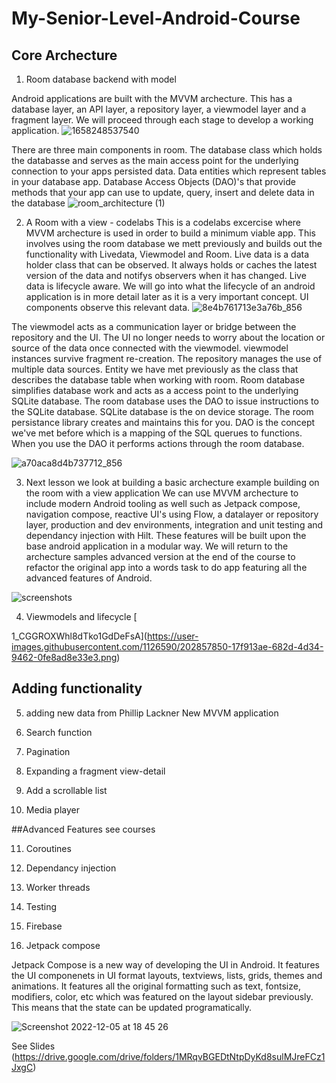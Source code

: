 # My-Senior-Level-Android-Course
## Core Archecture
1. Room database backend with model

Android applications are built with the MVVM archecture. This has a database layer, an API layer, a repository layer, a viewmodel layer and a fragment layer. We will proceed through each stage to develop a working application. 
![1658248537540](https://user-images.githubusercontent.com/1126590/202853062-6f5577f3-de44-435f-b1b8-a004da45ddb3.jpeg)

There are three main components in room. The database class which holds the databasse and serves as the main access point for the underlying connection to your apps persisted data. Data entities which represent tables in your database app. Database Access Objects (DAO)'s that provide methods that your app can use to update, query, insert and delete data in the database
![room_architecture (1)](https://user-images.githubusercontent.com/1126590/202853503-699be6e4-d9ca-45be-a9e1-10627f8795f1.png)

2. A Room with a view - codelabs
This is a codelabs excercise where MVVM archecture is used in order to build a minimum viable app. This involves using the room database we mett previously and builds out the functionality with Livedata, Viewmodel and Room. Live data is a data holder class that can be observed. It always holds or caches the latest version of the data and notifys observers when it has changed. Live data is lifecycle aware. We will go into what the lifecycle of an android application is in more detail later as it is a very important concept. UI components observe this relevant data. 
![8e4b761713e3a76b_856](https://user-images.githubusercontent.com/1126590/202856089-e0bd1e67-a7a7-466c-aa2b-7d8fa6a0638d.png)

The viewmodel acts as a communication layer or bridge between the repository and the UI. The UI no longer needs to worry about the location or source of the data once connected with the viewmodel. viewmodel instances survive fragment re-creation. The repository manages the use of multiple data sources. Entity we have met previously as the class that describes the database table when working with room. Room database simplifies database work and acts as a access point to the underlying SQLite database. The room database uses the DAO to issue instructions to the SQLite database. SQLite database is the on device storage. The room persistance library creates and maintains this for you. DAO is the concept we've met before which is a mapping of the SQL querues to functions. When you use the DAO it performs actions through the room database. 

![a70aca8d4b737712_856](https://user-images.githubusercontent.com/1126590/202856595-29c26150-902b-4338-bb07-932ca484063f.png)

3. Next lesson we look at building a basic archecture example building on the room with a view application
[
](https://github.com/android/architecture-components-samples/tree/master/BasicSample)
[
](https://github.com/android/architecture-samples/tree/main)
We can use MVVM archecture to include modern Android tooling as well such as Jetpack compose, navigation compose, reactive UI's using Flow, a datalayer or repository layer, production and dev environments, integration and unit testing and dependancy injection with Hilt. These features will be built upon the base android application in a modular way. We will return to the archecture samples advanced version at the end of the course to refactor the original app into a words task to do app featuring all the advanced features of Android. 

![screenshots](https://user-images.githubusercontent.com/1126590/205684993-f99309a2-15ab-49e2-bae0-a9afed567b46.png)

4. Viewmodels and lifecycle
[
](https://medium.com/androiddevelopers/viewmodels-a-simple-example-ed5ac416317e)[

1_CGGROXWhl8dTko1GdDeFsA](https://user-images.githubusercontent.com/1126590/202857850-17f913ae-682d-4d34-9462-0fe8ad8e33e3.png)

[
](https://developer.android.com/codelabs/basic-android-kotlin-compose-activity-lifecycle?hl=en#1)
## Adding functionality

5. adding new data from Phillip Lackner New MVVM application
[
](https://www.youtube.com/watch?v=asuOWE5KuFM&list=PLQkwcJG4YTCRF8XiCRESq1IFFW8COlxYJ)

6. Search function

7. Pagination

8. Expanding a fragment view-detail 

9. Add a scrollable list [
](https://codelabs.developers.google.com/?cat=Android)

10. Media player

##Advanced Features
see courses[
](https://developer.android.com/courses)

11. Coroutines

12. Dependancy injection

13. Worker threads

14. Testing

15. Firebase

16. Jetpack compose

Jetpack Compose is a new way of developing the UI in Android. It features the UI componenets in UI format layouts, textviews, lists, grids, themes and animations. It features all the original formatting such as text, fontsize, modifiers, color, etc which was featured on the layout sidebar previously. This means that the state can be updated programatically. 

![Screenshot 2022-12-05 at 18 45 26](https://user-images.githubusercontent.com/1126590/205717541-efb53e4a-da54-42d6-866a-4b0f7fa290c5.png)

See Slides (https://drive.google.com/drive/folders/1MRqvBGEDtNtpDyKd8sulMJreFCz1JxgC)
